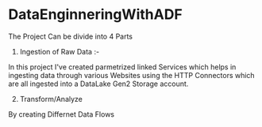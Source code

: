 # DataEnginneringWithADF
 
The Project Can be divide into 4 Parts

1. Ingestion of Raw Data :-

In this project I've created parmetrized linked Services which helps in ingesting data through various Websites using the HTTP Connectors which are all ingested into a DataLake Gen2 Storage account.


2. Transform/Analyze

By creating Differnet Data Flows
